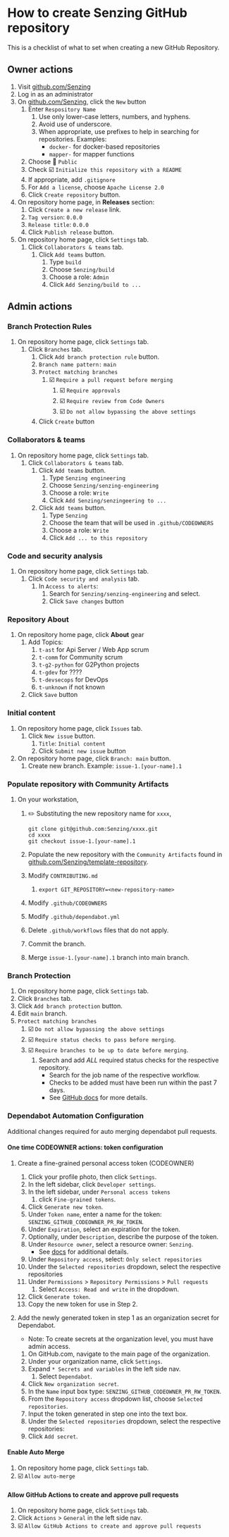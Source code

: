 # How to create Senzing GitHub repository

This is a checklist of what to set when creating a new GitHub Repository.

## Owner actions

1. Visit [github.com/Senzing](https://github.com/Senzing)
1. Log in as an administrator
1. On [github.com/Senzing](https://github.com/Senzing), click the `New` button
    1. Enter `Respository Name`
        1. Use only lower-case letters, numbers, and hyphens.
        1. Avoid use of underscore.
        1. When appropriate, use prefixes to help in searching for repositories.
           Examples:
            - `docker-` for docker-based repositories
            - `mapper-` for mapper functions
    1. Choose :radio_button: `Public`
    1. Check :ballot_box_with_check: `Initialize this repository with a README`
    1. If appropriate, add `.gitignore`
    1. For `Add a license`, choose `Apache License 2.0`
    1. Click `Create repository` button.
1. On repository home page, in **Releases** section:
    1. Click `Create a new release` link.
    1. `Tag version`: `0.0.0`
    1. `Release title`: `0.0.0`
    1. Click `Publish release` button.
1. On repository home page, click `Settings` tab.
    1. Click `Collaborators & teams` tab.
        1. Click `Add teams` button.
            1. Type `build`
            1. Choose `Senzing/build`
            1. Choose a role: `Admin`
            1. Click `Add Senzing/build to ...`

## Admin actions

### Branch Protection Rules

1. On repository home page, click `Settings` tab.
    1. Click `Branches` tab.
        1. Click `Add branch protection rule` button.
        1. `Branch name pattern:`  `main`
        1. `Protect matching branches`
            1. :ballot_box_with_check: `Require a pull request before merging`
                1. :ballot_box_with_check: `Require approvals`
                1. :ballot_box_with_check: `Require review from Code Owners`
                1. :ballot_box_with_check: `Do not allow bypassing the above settings`
        1. Click `Create` button

### Collaborators & teams

1. On repository home page, click `Settings` tab.
    1. Click `Collaborators & teams` tab.
        1. Click `Add teams` button.
            1. Type `Senzing engineering`
            1. Choose `Senzing/senzing-engineering`
            1. Choose a role: `Write`
            1. Click `Add Senzing/senzingeering to ...`
        1. Click `Add teams` button.
            1. Type `Senzing`
            1. Choose the team that will be used in `.github/CODEOWNERS`
            1. Choose a role: `Write`
            1. Click `Add ... to this repository`

### Code and security analysis

1. On repository home page, click `Settings` tab.
    1. Click `Code security and analysis` tab.
        1. In `Access to alerts`:
            1. Search for `Senzing/senzing-engineering` and select.
            1. Click `Save changes` button

### Repository About

1. On repository home page, click **About** gear
    1. Add Topics:
        1. `t-ast` for Api Server / Web App scrum
        1. `t-comm` for Community scrum
        1. `t-g2-python` for G2Python projects
        1. `t-gdev` for ????
        1. `t-devsecops` for DevOps
        1. `t-unknown` if not known
    1. Click `Save` button

### Initial content

1. On repository home page, click `Issues` tab.
    1. Click `New issue` button.
        1. `Title`:  `Initial content`
        1. Click `Submit new issue` button
1. On repository home page, click `Branch: main` button.
    1. Create new branch.
       Example:
       `issue-1.[your-name].1`

### Populate repository with Community Artifacts

1. On your workstation,
    1. :pencil2: Substituting the new repository name for `xxxx`,

        ```console
        git clone git@github.com:Senzing/xxxx.git
        cd xxxx
        git checkout issue-1.[your-name].1
        ```

    1. Populate the new repository with the `Community Artifacts` found in
       [github.com/Senzing/template-repository](https://github.com/Senzing/template-repository).
    1. Modify `CONTRIBUTING.md`
        1. `export GIT_REPOSITORY=<new-repository-name>`
    1. Modify `.github/CODEOWNERS`
    1. Modify `.github/dependabot.yml`
    1. Delete `.github/workflows` files that do not apply.
    1. Commit the branch.
    1. Merge `issue-1.[your-name].1` branch into main branch.

### Branch Protection

1. On repository home page, click `Settings` tab.
1. Click `Branches` tab.
1. Click `Add branch protection` button.
1. Edit `main` branch.
1. `Protect matching branches`
    1. :ballot_box_with_check: `Do not allow bypassing the above settings`
    1. :ballot_box_with_check: `Require status checks to pass before merging`.
    1. :ballot_box_with_check: `Require branches to be up to date before merging`.
        1. Search and add *ALL* required status checks for the respective repository.
           - Search for the job name of the respective workflow.
           - Checks to be added must have been run within the past 7 days.
           - See [GitHub docs] for more details.

### Dependabot Automation Configuration

Additional changes required for auto merging dependabot pull requests.

#### One time CODEOWNER actions: token configuration

1. Create a fine-grained personal access token (CODEOWNER)
    1. Click your profile photo, then click `Settings`.
    1. In the left sidebar, click `Developer settings`.
    1. In the left sidebar, under  `Personal access tokens`
        1. click `Fine-grained tokens`.
    1. Click `Generate new token`.
    1. Under `Token name`, enter a name for the token: `SENZING_GITHUB_CODEOWNER_PR_RW_TOKEN`.
    1. Under `Expiration`, select an expiration for the token.
    1. Optionally, under `Description`, describe the purpose of the token.
    1. Under `Resource owner`, select a resource owner: `Senzing`.
        - See [docs][Token Docs] for additional details.
    1. Under `Repository access`, select: `Only select repositories`
    1. Under the `Selected repositories` dropdown, select the respective repositories
    1. Under `Permissions` > `Repository Permissions` > `Pull requests`
        1. Select `Access: Read and write` in the dropdown.
    1. Click `Generate token`.
    1. Copy the new token for use in Step 2.

2. Add the newly generated token in step 1 as an organization secret for Dependabot.
    - Note: To create secrets at the organization level, you must have admin access.
    1. On GitHub.com, navigate to the main page of the organization.
    1. Under your organization name, click  `Settings`.
    1. Expand `* Secrets and variables` in the left side nav.
        1. Select `Dependabot`.
    1. Click `New organization secret`.
    1. In the `Name` input box type: `SENZING_GITHUB_CODEOWNER_PR_RW_TOKEN`.
    1. From the `Repository access` dropdown list, choose `Selected repositories`.
    1. Input the token generated in step one into the text box.
    1. Under the `Selected repositories` dropdown, select the respective repositories:
    1. Click `Add secret`.

#### Enable Auto Merge

1. On repository home page, click `Settings` tab.
2. :ballot_box_with_check: `Allow auto-merge`

#### Allow GitHub Actions to create and approve pull requests

1. On repository home page, click `Settings` tab.
2. Click `Actions` > `General` in the left side nav.
3. :ballot_box_with_check: `Allow GitHub Actions to create and approve pull requests`

[Token Docs]: https://docs.github.com/en/authentication/keeping-your-account-and-data-secure/managing-your-personal-access-tokens#creating-a-fine-grained-personal-access-token
[GitHub docs]: https://docs.github.com/en/repositories/configuring-branches-and-merges-in-your-repository/managing-protected-branches/about-protected-branches#require-status-checks-before-merging
